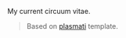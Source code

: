 My current circuum vitae.

> Based on [plasmati](http://www.latextemplates.com/template/plasmati-graduate-cv) template.